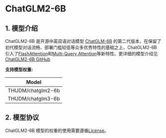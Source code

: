 # ChatGLM2-6B

## 1. 模型介绍

ChatGLM2-6B 是开源中英双语对话模型 [ChatGLM-6B](https://github.com/THUDM/ChatGLM-6B) 的第二代版本，在保留了初代模型对话流畅、部署门槛较低等众多优秀特性的基础之上，ChatGLM2-6B 引入了[FlashAttention](https://github.com/HazyResearch/flash-attention)和[Multi-Query Attention](https://arxiv.org/abs/1911.02150v1)等新特性。更详细的模型介绍见[ChatGLM2-6B GitHub](https://github.com/THUDM/ChatGLM2-6B)

**支持模型权重:**

| Model             |
|-------------------|
| THUDM/chatglm2-6b |
| THUDM/chatglm3-6b |

## 2. 模型协议


ChatGLM2-6B 模型的权重的使用需要遵循[License](../../../paddlenlp/transformers/chatglm_v2/LICENSE)。
